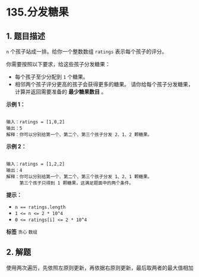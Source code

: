 # 135.分发糖果

## 1. 题目描述

 `n` 个孩子站成一排。给你一个整数数组 `ratings` 表示每个孩子的评分。

你需要按照以下要求，给这些孩子分发糖果：
- 每个孩子至少分配到 `1` 个糖果。
- 相邻两个孩子评分更高的孩子会获得更多的糖果。
请你给每个孩子分发糖果，计算并返回需要准备的 **最少糖果数目** 。

 

 **示例 1：** 

```

输入：ratings = [1,0,2]
输出：5
解释：你可以分别给第一个、第二个、第三个孩子分发 2、1、2 颗糖果。

```
 **示例 2：** 

```

输入：ratings = [1,2,2]
输出：4
解释：你可以分别给第一个、第二个、第三个孩子分发 1、2、1 颗糖果。
     第三个孩子只得到 1 颗糖果，这满足题面中的两个条件。
```
 

 **提示：** 
-  `n == ratings.length` 
-  `1 <= n <= 2 * 10^4` 
-  `0 <= ratings[i] <= 2 * 10^4` 
 
**标签**
`贪心` `数组` 


## 2. 解题
使用两次遍历，先依照左原则更新，再依据右原则更新，最后取两者的最大值相加
